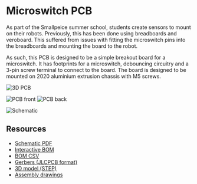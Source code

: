 
# Microswitch PCB

As part of the Smallpeice summer school, students create sensors to mount on their robots. Previously, this has been done using breadboards and veroboard. This suffered from issues with fitting the microswitch pins into the breadboards and mounting the board to the robot.

As such, this PCB is designed to be a simple breakout board for a microswitch. It has footprints for a microswitch, debouncing circuitry and a 3-pin screw terminal to connect to the board. The board is designed to be mounted on 2020 aluminium extrusion chassis with M5 screws.

![3D PCB](https://sourcebots.github.io/microswitch-hw/3D/switch_pcb-3D_blender_top.png)

![PCB front](https://sourcebots.github.io/microswitch-hw/Presentation/boards/switch_pcb-front.svg)
![PCB back](https://sourcebots.github.io/microswitch-hw/Presentation/boards/switch_pcb-back.svg)

![Schematic](https://sourcebots.github.io/microswitch-hw/Schematic/switch_pcb-schematic.svg)

## Resources

- [Schematic PDF](https://sourcebots.github.io/microswitch-hw/Schematic/switch_pcb-schematic.pdf)
- [Interactive BOM](https://sourcebots.github.io/microswitch-hw/Assembly/switch_pcb-ibom.html)
- [BOM CSV](https://sourcebots.github.io/microswitch-hw/BoM/Generic/switch_pcb-bom.csv)
- [Gerbers (JLCPCB format)](https://sourcebots.github.io/microswitch-hw/Manufacturers/switch_pcb-_JLCPCB_compress.zip)
- [3D model (STEP)](https://sourcebots.github.io/microswitch-hw/3D/switch_pcb-3D.step)
- [Assembly drawings](https://sourcebots.github.io/microswitch-hw/PCB/PDF/switch_pcb-assembly.pdf)